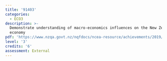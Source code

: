 ```yaml
---
title: '91403'
categories:
  - ECO3
description: >-
  Demonstrate understanding of macro-economics influences on the New Zealand
  economy
pdf: 'https://www.nzqa.govt.nz/nqfdocs/ncea-resource/achievements/2019/as91403.pdf'
level: '3'
credits: '6'
assessment: External
---
```


